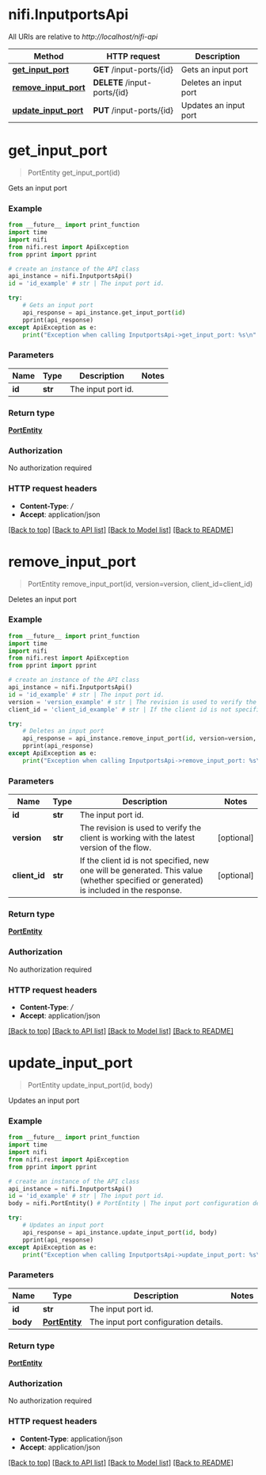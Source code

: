 # nifi.InputportsApi

All URIs are relative to *http://localhost/nifi-api*

Method | HTTP request | Description
------------- | ------------- | -------------
[**get_input_port**](InputportsApi.md#get_input_port) | **GET** /input-ports/{id} | Gets an input port
[**remove_input_port**](InputportsApi.md#remove_input_port) | **DELETE** /input-ports/{id} | Deletes an input port
[**update_input_port**](InputportsApi.md#update_input_port) | **PUT** /input-ports/{id} | Updates an input port


# **get_input_port**
> PortEntity get_input_port(id)

Gets an input port



### Example 
```python
from __future__ import print_function
import time
import nifi
from nifi.rest import ApiException
from pprint import pprint

# create an instance of the API class
api_instance = nifi.InputportsApi()
id = 'id_example' # str | The input port id.

try: 
    # Gets an input port
    api_response = api_instance.get_input_port(id)
    pprint(api_response)
except ApiException as e:
    print("Exception when calling InputportsApi->get_input_port: %s\n" % e)
```

### Parameters

Name | Type | Description  | Notes
------------- | ------------- | ------------- | -------------
 **id** | **str**| The input port id. | 

### Return type

[**PortEntity**](PortEntity.md)

### Authorization

No authorization required

### HTTP request headers

 - **Content-Type**: */*
 - **Accept**: application/json

[[Back to top]](#) [[Back to API list]](../nifiDocs.md#documentation-for-api-endpoints) [[Back to Model list]](../nifiDocs.md#documentation-for-models) [[Back to README]](../nifiDocs.md)

# **remove_input_port**
> PortEntity remove_input_port(id, version=version, client_id=client_id)

Deletes an input port



### Example 
```python
from __future__ import print_function
import time
import nifi
from nifi.rest import ApiException
from pprint import pprint

# create an instance of the API class
api_instance = nifi.InputportsApi()
id = 'id_example' # str | The input port id.
version = 'version_example' # str | The revision is used to verify the client is working with the latest version of the flow. (optional)
client_id = 'client_id_example' # str | If the client id is not specified, new one will be generated. This value (whether specified or generated) is included in the response. (optional)

try: 
    # Deletes an input port
    api_response = api_instance.remove_input_port(id, version=version, client_id=client_id)
    pprint(api_response)
except ApiException as e:
    print("Exception when calling InputportsApi->remove_input_port: %s\n" % e)
```

### Parameters

Name | Type | Description  | Notes
------------- | ------------- | ------------- | -------------
 **id** | **str**| The input port id. | 
 **version** | **str**| The revision is used to verify the client is working with the latest version of the flow. | [optional] 
 **client_id** | **str**| If the client id is not specified, new one will be generated. This value (whether specified or generated) is included in the response. | [optional] 

### Return type

[**PortEntity**](PortEntity.md)

### Authorization

No authorization required

### HTTP request headers

 - **Content-Type**: */*
 - **Accept**: application/json

[[Back to top]](#) [[Back to API list]](../nifiDocs.md#documentation-for-api-endpoints) [[Back to Model list]](../nifiDocs.md#documentation-for-models) [[Back to README]](../nifiDocs.md)

# **update_input_port**
> PortEntity update_input_port(id, body)

Updates an input port



### Example 
```python
from __future__ import print_function
import time
import nifi
from nifi.rest import ApiException
from pprint import pprint

# create an instance of the API class
api_instance = nifi.InputportsApi()
id = 'id_example' # str | The input port id.
body = nifi.PortEntity() # PortEntity | The input port configuration details.

try: 
    # Updates an input port
    api_response = api_instance.update_input_port(id, body)
    pprint(api_response)
except ApiException as e:
    print("Exception when calling InputportsApi->update_input_port: %s\n" % e)
```

### Parameters

Name | Type | Description  | Notes
------------- | ------------- | ------------- | -------------
 **id** | **str**| The input port id. | 
 **body** | [**PortEntity**](PortEntity.md)| The input port configuration details. | 

### Return type

[**PortEntity**](PortEntity.md)

### Authorization

No authorization required

### HTTP request headers

 - **Content-Type**: application/json
 - **Accept**: application/json

[[Back to top]](#) [[Back to API list]](../nifiDocs.md#documentation-for-api-endpoints) [[Back to Model list]](../nifiDocs.md#documentation-for-models) [[Back to README]](../nifiDocs.md)

